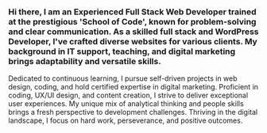 ### Hi there, I am an Experienced Full Stack Web Developer trained at the prestigious 'School of Code', known for problem-solving and clear communication. As a skilled full stack and WordPress Developer, I've crafted diverse websites for various clients. My background in IT support, teaching, and digital marketing brings adaptability and versatile skills. 

Dedicated to continuous learning, I pursue self-driven projects in web design, coding, and hold certified expertise in digital marketing. Proficient in coding, UX/UI design, and content creation, I strive to deliver exceptional user experiences. My unique mix of analytical thinking and people skills brings a fresh perspective to development challenges. Thriving in the digital landscape, I focus on hard work, perseverance, and positive outcomes.

<!--
**bvhadra/bvhadra** is a ✨ _special_ ✨ repository because its `README.md` (this file) appears on your GitHub profile.

Here are some ideas to get you started:

- 🔭 I’m currently working on ...
- 🌱 I’m currently learning ...
- 👯 I’m looking to collaborate on ...
- 🤔 I’m looking for help with ...
- 💬 Ask me about ...
- 📫 How to reach me: ...
- 😄 Pronouns: ...
- ⚡ Fun fact: ...
-->
